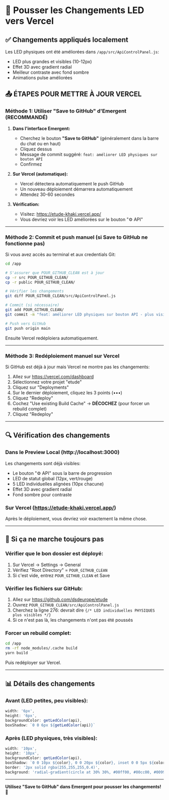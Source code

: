 # 🚀 Pousser les Changements LED vers Vercel

## ✅ Changements appliqués localement

Les LED physiques ont été améliorées dans `/app/src/ApiControlPanel.js`:
- LED plus grandes et visibles (10-12px)
- Effet 3D avec gradient radial
- Meilleur contraste avec fond sombre
- Animations pulse améliorées

## 📤 ÉTAPES POUR METTRE À JOUR VERCEL

### Méthode 1: Utiliser "Save to GitHub" d'Emergent (RECOMMANDÉ)

1. **Dans l'interface Emergent:**
   - Cherchez le bouton **"Save to GitHub"** (généralement dans la barre du chat ou en haut)
   - Cliquez dessus
   - Message de commit suggéré: `feat: améliorer LED physiques sur bouton API`
   - Confirmez

2. **Sur Vercel (automatique):**
   - Vercel détectera automatiquement le push GitHub
   - Un nouveau déploiement démarrera automatiquement
   - Attendez 30-60 secondes

3. **Vérification:**
   - Visitez: https://etude-khaki.vercel.app/
   - Vous devriez voir les LED améliorées sur le bouton "⚙️ API"

---

### Méthode 2: Commit et push manuel (si Save to GitHub ne fonctionne pas)

Si vous avez accès au terminal et aux credentials Git:

```bash
cd /app

# S'assurer que POUR_GITHUB_CLEAN est à jour
cp -r src POUR_GITHUB_CLEAN/
cp -r public POUR_GITHUB_CLEAN/

# Vérifier les changements
git diff POUR_GITHUB_CLEAN/src/ApiControlPanel.js

# Commit (si nécessaire)
git add POUR_GITHUB_CLEAN/
git commit -m "feat: améliorer LED physiques sur bouton API - plus visibles avec effet 3D"

# Push vers GitHub
git push origin main
```

Ensuite Vercel redéploiera automatiquement.

---

### Méthode 3: Redéploiement manuel sur Vercel

Si GitHub est déjà à jour mais Vercel ne montre pas les changements:

1. Allez sur https://vercel.com/dashboard
2. Sélectionnez votre projet "etude"
3. Cliquez sur "Deployments"
4. Sur le dernier déploiement, cliquez les 3 points (•••)
5. Cliquez "Redeploy"
6. Cochez "Use existing Build Cache" → **DÉCOCHEZ** (pour forcer un rebuild complet)
7. Cliquez "Redeploy"

---

## 🔍 Vérification des changements

### Dans le Preview Local (http://localhost:3000)
Les changements sont déjà visibles:
- Le bouton "⚙️ API" sous la barre de progression
- LED de statut global (12px, vert/rouge)
- 5 LED individuelles alignées (10px chacune)
- Effet 3D avec gradient radial
- Fond sombre pour contraste

### Sur Vercel (https://etude-khaki.vercel.app/)
Après le déploiement, vous devriez voir exactement la même chose.

---

## 🐛 Si ça ne marche toujours pas

### Vérifier que le bon dossier est déployé:
1. Sur Vercel → Settings → General
2. Vérifiez "Root Directory" = `POUR_GITHUB_CLEAN`
3. Si c'est vide, entrez `POUR_GITHUB_CLEAN` et Save

### Vérifier les fichiers sur GitHub:
1. Allez sur https://github.com/dsdeurope/etude
2. Ouvrez `POUR_GITHUB_CLEAN/src/ApiControlPanel.js`
3. Cherchez la ligne 276: devrait dire `{/* LED individuelles PHYSIQUES plus visibles */}`
4. Si ce n'est pas là, les changements n'ont pas été poussés

### Forcer un rebuild complet:
```bash
cd /app
rm -rf node_modules/.cache build
yarn build
```

Puis redéployer sur Vercel.

---

## 📊 Détails des changements

### Avant (LED petites, peu visibles):
```javascript
width: '6px',
height: '6px',
backgroundColor: getLedColor(api),
boxShadow: `0 0 6px ${getLedColor(api)}`
```

### Après (LED physiques, très visibles):
```javascript
width: '10px',
height: '10px',
backgroundColor: getLedColor(api),
boxShadow: `0 0 10px ${color}, 0 0 20px ${color}, inset 0 0 5px ${color}`,
border: '2px solid rgba(255,255,255,0.4)',
background: 'radial-gradient(circle at 30% 30%, #00ff00, #00cc00, #009900)'
```

---

**Utilisez "Save to GitHub" dans Emergent pour pousser les changements! 🚀**
